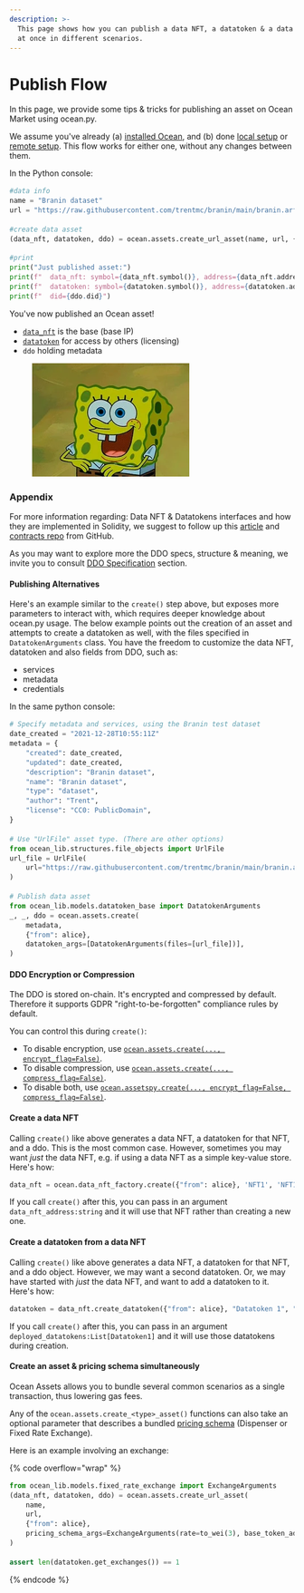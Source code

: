 ```yaml
---
description: >-
  This page shows how you can publish a data NFT, a datatoken & a data asset all
  at once in different scenarios.
---
```


# Publish Flow

In this page, we provide some tips & tricks for publishing an asset on Ocean Market using ocean.py.

We assume you've already (a) [installed Ocean](install.md), and (b) done [local setup](local-setup.md) or [remote setup](remote-setup.md). This flow works for either one, without any changes between them.

In the Python console:

```python
#data info
name = "Branin dataset"
url = "https://raw.githubusercontent.com/trentmc/branin/main/branin.arff"

#create data asset
(data_nft, datatoken, ddo) = ocean.assets.create_url_asset(name, url, {"from": alice})

#print
print("Just published asset:")
print(f"  data_nft: symbol={data_nft.symbol()}, address={data_nft.address}")
print(f"  datatoken: symbol={datatoken.symbol()}, address={datatoken.address}")
print(f"  did={ddo.did}")
```

You've now published an Ocean asset!

* [`data_nft`](../contracts/data-nfts.md) is the base (base IP)
* [`datatoken`](../contracts/datatokens.md) for access by others (licensing)
* `ddo` holding metadata

<figure><img src="../../.gitbook/assets/200.webp" alt=""><figcaption></figcaption></figure>

### Appendix

For more information regarding: Data NFT & Datatokens interfaces and how they are implemented in Solidity, we suggest to follow up this [article](../contracts/datanft-and-datatoken.md) and [contracts repo](https://github.com/oceanprotocol/contracts) from GitHub.

As you may want to explore more the DDO specs, structure & meaning, we invite you to consult [DDO Specification](../ddo-specification.md) section.

#### Publishing Alternatives

Here's an example similar to the `create()` step above, but exposes more parameters to interact with, which requires deeper knowledge about ocean.py usage. The below example points out the creation of an asset and attempts to create a datatoken as well, with the files specified in `DatatokenArguments` class. You have the freedom to customize the data NFT, datatoken and also fields from DDO, such as:

* services
* metadata
* credentials

In the same python console:

```python
# Specify metadata and services, using the Branin test dataset
date_created = "2021-12-28T10:55:11Z"
metadata = {
    "created": date_created,
    "updated": date_created,
    "description": "Branin dataset",
    "name": "Branin dataset",
    "type": "dataset",
    "author": "Trent",
    "license": "CC0: PublicDomain",
}

# Use "UrlFile" asset type. (There are other options)
from ocean_lib.structures.file_objects import UrlFile
url_file = UrlFile(
    url="https://raw.githubusercontent.com/trentmc/branin/main/branin.arff"
)

# Publish data asset
from ocean_lib.models.datatoken_base import DatatokenArguments
_, _, ddo = ocean.assets.create(
    metadata,
    {"from": alice},
    datatoken_args=[DatatokenArguments(files=[url_file])],
)
```

#### DDO Encryption or Compression

The DDO is stored on-chain. It's encrypted and compressed by default. Therefore it supports GDPR "right-to-be-forgotten" compliance rules by default.

You can control this during `create()`:

* To disable encryption, use [`ocean.assets.create(..., encrypt_flag=False)`](https://github.com/oceanprotocol/ocean.py/blob/main/ocean\_lib/ocean/ocean\_assets.py#L425).
* To disable compression, use [`ocean.assets.create(..., compress_flag=False)`](https://github.com/oceanprotocol/ocean.py/blob/main/ocean\_lib/ocean/ocean\_assets.py#L426).
* To disable both, use [`ocean.assetspy.create(..., encrypt_flag=False, compress_flag=False)`](https://github.com/oceanprotocol/ocean.py/blob/main/ocean\_lib/ocean/ocean\_assets.py#LL425C8-L426C46).

#### Create a data NFT

Calling `create()` like above generates a data NFT, a datatoken for that NFT, and a ddo. This is the most common case. However, sometimes you may want _just_ the data NFT, e.g. if using a data NFT as a simple key-value store. Here's how:

```python
data_nft = ocean.data_nft_factory.create({"from": alice}, 'NFT1', 'NFT1')
```

If you call `create()` after this, you can pass in an argument `data_nft_address:string` and it will use that NFT rather than creating a new one.

#### Create a datatoken from a data NFT

Calling `create()` like above generates a data NFT, a datatoken for that NFT, and a ddo object. However, we may want a second datatoken. Or, we may have started with _just_ the data NFT, and want to add a datatoken to it. Here's how:

```python
datatoken = data_nft.create_datatoken({"from": alice}, "Datatoken 1", "DT1")
```

If you call `create()` after this, you can pass in an argument `deployed_datatokens:List[Datatoken1]` and it will use those datatokens during creation.

#### Create an asset & pricing schema simultaneously

Ocean Assets allows you to bundle several common scenarios as a single transaction, thus lowering gas fees.

Any of the `ocean.assets.create_<type>_asset()` functions can also take an optional parameter that describes a bundled [pricing schema](https://github.com/oceanprotocol/ocean.py/blob/4aa12afd8a933d64bc2ed68d1e5359d0b9ae62f9/ocean\_lib/models/datatoken.py#LL199C5-L219C10) (Dispenser or Fixed Rate Exchange).

Here is an example involving an exchange:

{% code overflow="wrap" %}
```python
from ocean_lib.models.fixed_rate_exchange import ExchangeArguments
(data_nft, datatoken, ddo) = ocean.assets.create_url_asset(
    name,
    url,
    {"from": alice},
    pricing_schema_args=ExchangeArguments(rate=to_wei(3), base_token_addr=ocean.OCEAN_address, dt_decimals=18)
)

assert len(datatoken.get_exchanges()) == 1
```
{% endcode %}
